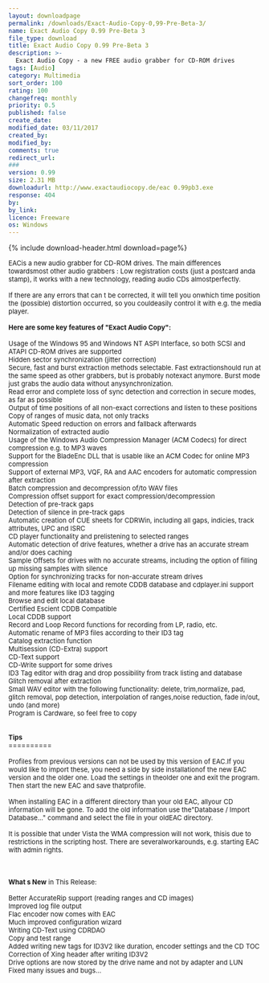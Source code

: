```yaml
---
layout: downloadpage
permalink: /downloads/Exact-Audio-Copy-0,99-Pre-Beta-3/
name: Exact Audio Copy 0.99 Pre-Beta 3
file_type: download
title: Exact Audio Copy 0.99 Pre-Beta 3
description: >-
  Exact Audio Copy - a new FREE audio grabber for CD-ROM drives
tags: [Audio]
category: Multimedia
sort_order: 100
rating: 100
changefreq: monthly
priority: 0.5
published: false
create_date: 
modified_date: 03/11/2017
created_by: 
modified_by: 
comments: true
redirect_url: 
### 
version: 0.99 
size: 2.31 MB
downloadurl: http://www.exactaudiocopy.de/eac 0.99pb3.exe
response: 404
by: 
by_link: 
licence: Freeware
os: Windows
---
```


{% include download-header.html download=page%}

<p style="fix-download-text !important">
<p><font size="2">EACis a new audio grabber for CD-ROM drives. The main differences towardsmost other audio grabbers : Low registration costs (just a postcard anda stamp), it works with a new technology, reading audio CDs almostperfectly. <br />
<br />
If there are any errors that can t be corrected, it will tell you onwhich time position the (possible) distortion occurred, so you couldeasily control it with e.g. the media player.<br />
<br />
<span><strong>Here are some key features of "Exact Audio Copy":</strong></span><br />
<br />
Usage of the Windows 95 and Windows NT ASPI Interface, so both SCSI and ATAPI CD-ROM drives are supported<br />
Hidden sector synchronization (jitter correction)<br />
Secure, fast and burst extraction methods selectable. Fast extractionshould run at the same speed as other grabbers, but is probably notexact anymore. Burst mode just grabs the audio data without anysynchronization.<br />
Read error and complete loss of sync detection and correction in secure modes, as far as possible <br />
Output of time positions of all non-exact corrections and listen to these positions<br />
Copy of ranges of music data, not only tracks<br />
Automatic Speed reduction on errors and fallback afterwards<br />
Normalization of extracted audio<br />
Usage of the Windows Audio Compression Manager (ACM Codecs) for direct compression e.g. to MP3 waves<br />
Support for the BladeEnc DLL that is usable like an ACM Codec for online MP3 compression<br />
Support of external MP3, VQF, RA and AAC encoders for automatic compression after extraction<br />
Batch compression and decompression of/to WAV files<br />
Compression offset support for exact compression/decompression<br />
Detection of pre-track gaps<br />
Detection of silence in pre-track gaps<br />
Automatic creation of CUE sheets for CDRWin, including all gaps, indicies, track attributes, UPC and ISRC<br />
CD player functionality and prelistening to selected ranges<br />
Automatic detection of drive features, whether a drive has an accurate stream and/or does caching<br />
Sample Offsets for drives with no accurate streams, including the option of filling up missing samples with silence<br />
Option for synchronizing tracks for non-accurate stream drives<br />
Filename editing with local and remote CDDB database and cdplayer.ini support and more features like ID3 tagging<br />
Browse and edit local database<br />
Certified Escient CDDB Compatible<br />
Local CDDB support<br />
Record and Loop Record functions for recording from LP, radio, etc.<br />
Automatic rename of MP3 files according to their ID3 tag<br />
Catalog extraction function<br />
Multisession (CD-Extra) support<br />
CD-Text support<br />
CD-Write support for some drives<br />
ID3 Tag editor with drag and drop possibility from track listing and database<br />
Glitch removal after extraction<br />
Small WAV editor with the following functionality: delete, trim,normalize, pad, glitch removal, pop detection, interpolation of ranges,noise reduction, fade in/out, undo (and more)<br />
Program is Cardware, so feel free to copy<br />
<br />
<br />
<strong>Tips</strong><br />
==========<br />
<br />
Profiles from previous versions can not be used by this version of EAC.If you would like to import these, you need a side by side installationof the new EAC version and the older one. Load the settings in theolder one and exit the program. Then start the new EAC and save thatprofile.<br />
<br />
When installing EAC in a different directory than your old EAC, allyour CD information will be gone. To add the old information use the"Database / Import Database..." command and select the file in your oldEAC directory.<br />
<br />
It is possible that under Vista the WMA compression will not work, thisis due to restrictions in the scripting host. There are severalworkarounds, e.g. starting EAC with admin rights. </font></p>
<div class="celltext_big"><br />
<br />
<font size="2"><strong>What s New</strong> in This Release:<br />
<br />
Better AccurateRip support (reading ranges and CD images)<br />
Improved log file output<br />
Flac encoder now comes with EAC<br />
Much improved configuration wizard<br />
Writing CD-Text using CDRDAO<br />
Copy and test range<br />
Added writing new tags for ID3V2 like duration, encoder settings and the CD TOC<br />
Correction of Xing header after writing ID3V2<br />
Drive options are now stored by the drive name and not by adapter and LUN<br />
Fixed many issues and bugs... </font></div></p>
